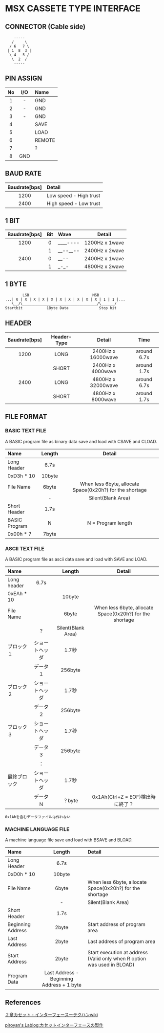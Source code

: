 # MSX CASSETE TYPE INTERFACE
## CONNECTOR (Cable side)
```
    -----
   /     \
  / 6   7 \
 | 1  8  3 |
  \ 4   5 /
   \  2  /
    -----
```
## PIN ASSIGN

|No|I/O|Name|
|:-:|:-:|:--|
|1|-|GND|
|2|-|GND
|3|-|GND|
|4||SAVE|
|5||LOAD|
|6||REMOTE|
|7||?|
|8|GND|

## BAUD RATE
|Baudrate[bps]|Detail|
|:-:|:--|
|1200|Low speed - High trust|
|2400|High speed - Low trust|

## 1 BIT
|Baudrate[bps]|Bit|Wave|Detail|
|:-:|:-:|:-|:-:|
|1200|0|\_\_\_\_----|1200Hz x 1wave|
||1|\_\_--\_\_--|2400Hz x 2wave|
|2400|0|\_\_--|2400Hz x 1wave|
||1|\_-\_-|4800Hz x 2wave|

## 1 BYTE
```
        LSB                             MSB
...| 0 | X | X | X | X | X | X | X | X | X | 1 | 1 |...
   \__/\__________________________________/\______/
Startbit           1Byte Data              Stop bit
```

## HEADER
|Baudrate[bps]|Header-Type|Detail|Time|
|:-:|:-:|:-:|:-:|
|1200|LONG|2400Hz x 16000wave|around 6.7s|
||SHORT|2400Hz x 4000wave|around 1.7s|
|2400|LONG|4800Hz x 32000wave|around 6.7s|
||SHORT|4800Hz x 8000wave|around 1.7s|

## FILE FORMAT
### BASIC TEXT FILE
A BASIC program file as binary data save and load with CSAVE and CLOAD.

|Name|Length|Detail|
|:-|:-:|:-:|
|Long Header|6.7s||
|0xD3h * 10|10byte||
|File Name|6byte|When less 6byte, allocate Space(0x20h?) for the shortage|
||-|Silent(Blank Area)|
|Short Header|1.7s||
|BASIC Program|N|N = Program length|
|0x00h * 7|7byte||

### ASCII TEXT FILE
A BASIC program file as ascii data save and load with SAVE and LOAD.

|Name||Length|Detail|
|:-|:-:|:-:|:-:|
|Long header|6.7s||
|0xEAh * 10||10byte||
|File Name||6byte|When less 6byte, allocate Space(0x20h?) for the shortage|
||?|Silent(Blank Area)|
|ブロック１|ショートヘッダ|1.7秒||
||データ１|256byte||
|ブロック２|ショートヘッダ|1.7秒||
||データ２|256byte||
|ブロック３|ショートヘッダ|1.7秒||
||データ３|256byte||
||：|||
|最終ブロック|ショートヘッダ|1.7秒||
||データＮ|？byte|0x1Ah(Ctrl+Z = EOF)検出時に終了？|

```
0x1Ahを含むデータファイルは作れない
```

### MACHINE LANGUAGE FILE
A machine language file save and load with BSAVE and BLOAD.

|Name|Length|Detail|
|:-|:-:|:-|
|Long Header|6.7s||
|0xD0h * 10|10byte||
|File Name|6byte|When less 6byte, allocate Space(0x20h?) for the shortage|
||-|Silent(Blank Area)|
|Short Header|1.7s||
|Beginning Address|2byte|Start address of program area|
|Last Address|2byte|Last address of program area|
|Start Address|2byte|Start execution at address (Valid only when R option was used in BLOAD)|
|Program Data|Last Address - Beginning Address + 1 byte||

## References

[２章カセット・インターフェースーテクハンwiki](http://ngs.no.coocan.jp/doc/wiki.cgi/TechHan?page=2%BE%CF+%A5%AB%A5%BB%A5%C3%A5%C8%8E%A5%A5%A4%A5%F3%A5%BF%A1%BC%A5%D5%A5%A7%A5%A4%A5%B9)

[piroyan's Lablog:カセットインターフェースの製作](http://lablog.piroyan.com/index.php?e=24)
